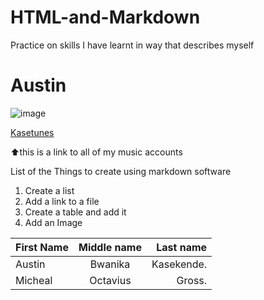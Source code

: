 # HTML-and-Markdown
Practice on skills I have learnt in way that describes myself 

Austin  
======

![image](https://user-images.githubusercontent.com/87410280/125913665-ea51b350-7692-45cc-bac8-8a5494bf9be6.jpeg) 

[Kasetunes](https://linktr.ee/Kasetunes) 

⬆️this is a link to all of my music accounts 

List of the Things to create using markdown software 

1. Create a list 
2. Add a link to a file 
3. Create a table and add it 
4. Add an Image 

| First Name   | Middle name | Last name     |
| :---         |    :----:   |          ---: |
| Austin       | Bwanika     | Kasekende.    |
| Micheal      | Octavius    | Gross.        |

